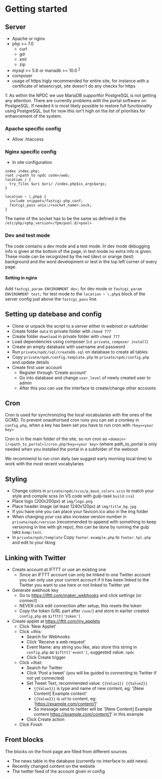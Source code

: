 # Getting started

## Server
- Apache or nginx
- php >= 7.0
  - curl
  - gd
  - xml
  - zip
- mysql >= 5.6 or mariadb >= 10.0 <sup>[1](#postgres)</sup>
- composer
- usage of https higly recommended for entire site, for instance with a certificate of letsencrypt, site doesn't do any checks for https

<a name="postgres">1</a>: As within the NPDC we use MariaDB supportfor PostgreSQL is not getting any attention. There are currently problems with the portal software on PostgreSQL. If needed it is most likely possible to restore full functionality using PostgreSQL, but for now this isn't high on the list of priorities for enhancement of the system.

### Apache specific config
- Allow .htaccess

### Nginx specific config
- In site configuration
```
index index.php;
root /<path to npdc code>/web;
location / {
  try_files $uri $uri/ /index.php$is_args$args;
}

location ~ \.php$ {
  include snippets/fastcgi-php.conf;
  fastcgi_pass unix:/<socket_name>.sock;
}
```
The name of the socket has to be the same as defined in the `/etc/php/<php_version>/fpm/pool.d/<pool>`

### Dev and test mode
The code contains a dev mode and a test mode. In dev mode debugging info is given at the bottom of the page, in test mode no extra info is given. These mode can be recognized by the red (dev) or orange (test) background and the word development or test in the top left corner of every page.

#### Setting in nginx
Add `fastcgi_param ENVIRONMENT dev;` for dev mode or `fastcgi_param ENVIRONMENT test;` for test mode to the `location ~ \.php$` block of the server config just above the `fastcgi_pass` line.

## Setting up datebase and config
- Clone or unpack the script to a server either in webroot or subfolder
- Create folder `data` in private folder with `chmod 777`
- Create folder `download` in private folder with `chmod 777`
- Load dependencies using composer (`cd private`, `composer install`)
- Create an empty database with username and password
- Run `private/npdc/sql/createDb.sql` on database to create all tables
- Copy `private/npdc/config.template.php` to `private/npdc/config.php` and update details
- Create first user account
  - Register through 'Create account'
  - Go into database and change `user_level` of newly created user to admin
  - After this you can use the interface to create/change other accounts

## Cron
Cron is used for synchronizing the local vocabularies with the ones of the GCMD. To prevent unauthorised cron runs you can set a cronkey in `config.php`, when a key has been set you have to run cron with `?key=<your key>`

Cron is in the main folder of the site, so run cron as `<domain>[/<path_to_portal>]/cron.php?key=<your key>` (where path_to_portal is only needed when you installed the portal in a subfolder of the webroot

We recommend to run cron daily (we suggest early morning local time) to work with the most recent vocabylaries

## Styling
- Change colors in `private/npdc/scss/p_base_colors.scss` to match your style and compile scss (in VS code with gulp-task `build:css`)
- Place logo (200x200px) at `img/logo.png`
- Place header image (at least 1240x120px) at `img/title_bg.jpg`
- If you have one you can place your favicon.ico also in the img folder
- When changing your css also increase version number in `private/npdc/version` (recommended to append with something to keep versioning in line with git repo), this can be done by running the gulp taks `bump:test`.
- In `private/npdc/template` Copy `footer.example.php` to `footer.tpl.php` and edit to your liking

## Linking with Twitter
- Create account at IFTTT or use an existing one
  - Since an IFTTT account can only be linked to one Twitter account you can only use your current account if it has been linked to the Twitter you want to use here or not linked to Twitter yet
- Generate webhook key
  - Go to https://ifttt.com/maker_webhooks and click settings (or connect)
  - NEVER click edit connection after setup, this resets the token
  - Copy the token (URL part after `/use/`) and store in earlier created `config.php` as `$ifttt['token']`
- Create applet at https://ifttt.com/my_applets
  - Click 'New Applet'
  - Click +this:
    - Search for Webhooks
    - Click 'Receive a web request'
    - Event Name: any string you like, also store this string in `config.php` as `$ifttt['event']`, suggested value: `npdc`
    - Click Create trigger
  - Click +that:
    - Search for Twitter
    - Click 'Post a tweet' (you will be guided to connecting to Twitter if not yet connected)
    - Set Tweet Text, recommended value: `{{Value1}} {{Value2}}`
      - `{{Value1}}` is type and name of new content, eg: '[New Content] Example content'
      - `{{Value2}}` is url to content, eg: 'https://example.com/content/1'
      - So message send to twitter will be '[New Content] Example content https://example.com/content/1' in this example
    - Click Create action
  - Click Finish

## Front blocks
The blocks on the front page are filled from different sources
- The news table in the database (currently no interface to add news)
- Recently changed content on the website
- The twitter feed of the account given in config
